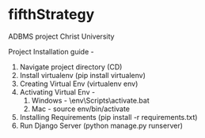 # fifthStrategy
ADBMS project Christ University


Project Installation guide - 
1. Navigate project directory (CD)
2. Install virtualenv (pip install virtualenv)
3. Creating Virtual Env (virtualenv env)
4. Activating Virtual Env - 
    1. Windows - \env\Scripts\activate.bat
    2. Mac - source env/bin/activate
5. Installing Requirements (pip install -r requirements.txt)
6. Run Django Server (python manage.py runserver)
